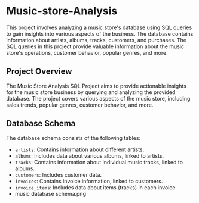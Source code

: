 # Music-store-Analysis

This project involves analyzing a music store's database using SQL queries to gain insights into various aspects of the business. The database contains information about artists, albums, tracks, customers, and purchases. The SQL queries in this project provide valuable information about the music store's operations, customer behavior, popular genres, and more.

## Project Overview

The Music Store Analysis SQL Project aims to provide actionable insights for the music store business by querying and analyzing the provided database. The project covers various aspects of the music store, including sales trends, popular genres, customer behavior, and more.

## Database Schema

The database schema consists of the following tables:

- `artists`: Contains information about different artists.
- `albums`: Includes data about various albums, linked to artists.
- `tracks`: Contains information about individual music tracks, linked to albums.
- `customers`: Includes customer data.
- `invoices`: Contains invoice information, linked to customers.
- `invoice_items`: Includes data about items (tracks) in each invoice.
- music database schema.png
